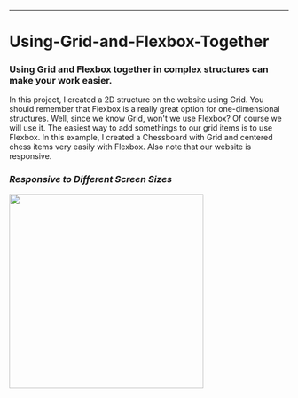 ---
# Using-Grid-and-Flexbox-Together

### Using Grid and Flexbox together in complex structures can make your work easier.

In this project, I created a 2D structure on the website using Grid. 
You should remember that Flexbox is a really great option for one-dimensional structures. 
Well, since we know Grid, won't we use Flexbox? Of course we will use it. 
The easiest way to add somethings to our grid items is to use Flexbox. 
In this example, I created a Chessboard with Grid and centered chess items very easily with Flexbox. Also note that our website is responsive.

### ***Responsive to Different Screen Sizes***

<img src="https://github.com/ysnhasan1/Using-Grid-and-Flexbox-Together/assets/102024926/bc8d4fcd-3572-448b-9e48-abc62bc5d778" height="350"><br />
